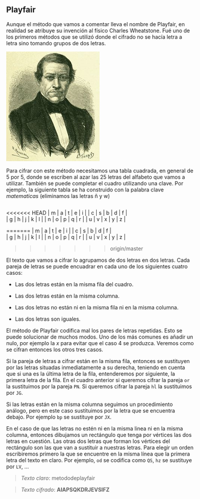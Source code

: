## Playfair

Aunque el método que vamos a comentar lleva el nombre de Playfair, en realidad se atribuye su invención al físico Charles Wheatstone.    Fué uno de los primeros métodos que se utilizó donde el cifrado no se hacía letra a letra sino tomando grupos de dos letras.

![](imagenes/wheststone.jpg)

Para cifrar con este método necesitamos una tabla cuadrada, en general de 5 por 5, donde se escriben al azar las 25 letras del alfabeto que vamos a utilizar.  También se puede completar el cuadro utilizando una clave.  Por ejemplo, la siguiente tabla se ha construido con la palabra clave *matematicas* (eliminamos las letras ñ y w)

|     |     |     |     |    |
| --- | --- | --- | --- | ---|
<<<<<<< HEAD
| m   | a   | t   | e   | i  |
| c   | s   | b   | d   | f  |  
| g   | h   | j   | k   | l  |
| n   | o   | p   | q   | r  |
| u   | v   | x   | y   | z  |
		
=======
| m | a | t | e | i |
| c | s | b | d | f |  
| g | h | j | k | l |
| n | o | p | q | r |
| u | v | x | y | z |
>>>>>>> origin/master

El texto que vamos a cifrar lo agrupamos de dos letras en dos letras.  Cada pareja de letras se puede encuadrar en cada uno de los siguientes cuatro casos:

- Las dos letras están en la misma fila del cuadro.

- Las dos letras están en la misma columna.

- Las dos letras no están ni en la misma fila ni en la misma columna.

- Las dos letras son iguales.

El método de Playfair codifica mal los pares de letras repetidas.  Esto se puede solucionar de muchos modos.  Uno de los más comunes es añadir un nulo, por ejemplo la *x* para evitar que el caso 4 se produzca.  Veremos como se cifran entonces los otros tres casos.  

Si la pareja de letras a cifrar están en la misma fila, entonces  se sustituyen por las letras situadas inmediatamente a su derecha, teniendo en cuenta que si una es la última letra de la fila, entenderemos por siguiente, la primera letra de la fila.  En el cuadro anterior si queremos cifrar la pareja `or` la sustituimos por la pareja `PN`.  Si queremos cifrar la pareja `hl` la sustituimos por `JG`.

Si las letras están en la misma columna seguimos un procedimiento análogo, pero en este caso sustituimos por la letra que se encuentra debajo. Por ejemplo `bp` se sustituye por `JX`.

En el caso de que las letras no estén ni en la misma linea ni en la misma columna, entonces dibujamos un rectángulo que tenga por vértices las dos letras en cuestión.  Las otras dos letras que forman los vértices del rectángulo son las que van a sustituir a nuestras letras.  Para elegir un orden escribiremos primero la que se encuentre en la misma línea que la primera letra del texto en claro. Por ejemplo, `od` se codifica como `QS`, `hz` se sustituye por `LV`, ...


> *Texto claro*: metododeplayfair

> *Texto cifrado*: **AIAPSQKDRJEVSIFZ**